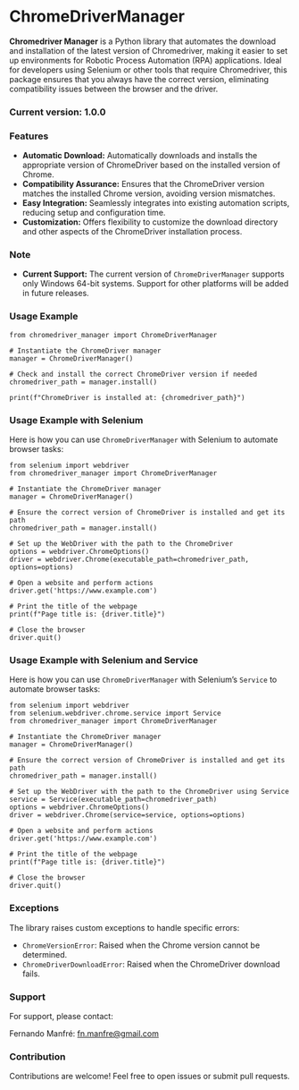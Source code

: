 # ChromeDriverManager

**Chromedriver Manager** is a Python library that automates the download and installation of the latest version of Chromedriver, making it easier to set up environments for Robotic Process Automation (RPA) applications. Ideal for developers using Selenium or other tools that require Chromedriver, this package ensures that you always have the correct version, eliminating compatibility issues between the browser and the driver.

### Current version: 1.0.0

### Features

* **Automatic Download:** Automatically downloads and installs the appropriate version of ChromeDriver based on the installed version of Chrome.
* **Compatibility Assurance:** Ensures that the ChromeDriver version matches the installed Chrome version, avoiding version mismatches.
* **Easy Integration:** Seamlessly integrates into existing automation scripts, reducing setup and configuration time.
* **Customization:** Offers flexibility to customize the download directory and other aspects of the ChromeDriver installation process.

### Note

* **Current Support:** The current version of `ChromeDriverManager` supports only Windows 64-bit systems. Support for other platforms will be added in future releases.

### Usage Example


```
from chromedriver_manager import ChromeDriverManager

# Instantiate the ChromeDriver manager
manager = ChromeDriverManager()

# Check and install the correct ChromeDriver version if needed
chromedriver_path = manager.install()

print(f"ChromeDriver is installed at: {chromedriver_path}")

```

### Usage Example with Selenium

Here is how you can use `ChromeDriverManager` with Selenium to automate browser tasks:

```
from selenium import webdriver
from chromedriver_manager import ChromeDriverManager

# Instantiate the ChromeDriver manager
manager = ChromeDriverManager()

# Ensure the correct version of ChromeDriver is installed and get its path
chromedriver_path = manager.install()

# Set up the WebDriver with the path to the ChromeDriver
options = webdriver.ChromeOptions()
driver = webdriver.Chrome(executable_path=chromedriver_path, options=options)

# Open a website and perform actions
driver.get('https://www.example.com')

# Print the title of the webpage
print(f"Page title is: {driver.title}")

# Close the browser
driver.quit()

```

### Usage Example with Selenium and Service

Here is how you can use `ChromeDriverManager` with Selenium’s `Service` to automate browser tasks:

```
from selenium import webdriver
from selenium.webdriver.chrome.service import Service
from chromedriver_manager import ChromeDriverManager

# Instantiate the ChromeDriver manager
manager = ChromeDriverManager()

# Ensure the correct version of ChromeDriver is installed and get its path
chromedriver_path = manager.install()

# Set up the WebDriver with the path to the ChromeDriver using Service
service = Service(executable_path=chromedriver_path)
options = webdriver.ChromeOptions()
driver = webdriver.Chrome(service=service, options=options)

# Open a website and perform actions
driver.get('https://www.example.com')

# Print the title of the webpage
print(f"Page title is: {driver.title}")

# Close the browser
driver.quit()

```

### Exceptions

The library raises custom exceptions to handle specific errors:

* `ChromeVersionError`: Raised when the Chrome version cannot be determined.
* `ChromeDriverDownloadError`: Raised when the ChromeDriver download fails.

### Support

For support, please contact:

Fernando Manfré: fn.manfre@gmail.com

### Contribution

Contributions are welcome! Feel free to open issues or submit pull requests.
